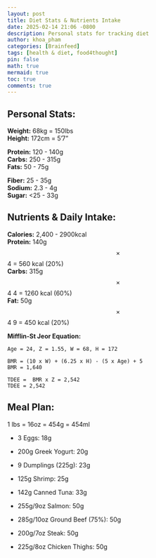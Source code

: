```yaml
---
layout: post
title: Diet Stats & Nutrients Intake
date: 2025-02-14 21:06 -0800
description: Personal stats for tracking diet
author: khoa_pham
categories: [Brainfeed]
tags: [health & diet, food4thought]
pin: false
math: true
mermaid: true
toc: true
comments: true
---
```


## Personal Stats:
**Weight:** 68kg = 150lbs  
**Height:** 172cm = 5’7”  

**Protein:** 120 - 140g  
**Carbs:** 250 - 315g  
**Fats:** 50 - 75g  

**Fiber:**  25 - 35g  
**Sodium:** 2.3 - 4g  
**Sugar:** <25 - 33g  


## Nutrients & Daily Intake:

**Calories:** 2,400 - 2900kcal  
**Protein:** 140g $$\times$$ 4 = 560 kcal (20%)  
**Carbs:** 315g $$\times$$ 4 4 = 1260 kcal (60%)  
**Fat:** 50g $$\times$$ 4 9 = 450 kcal (20%)  

**Mifflin-St Jeor Equation:**
```
Age = 24, Z = 1.55, W = 68, H = 172

BMR = (10 x W) + (6.25 x H) - (5 x Age) + 5
BMR = 1,640

TDEE =  BMR x Z = 2,542
TDEE = 2,542
```

## Meal Plan:
1 lbs = 16oz = 454g = 454ml

* 3 Eggs: 18g 
* 200g Greek Yogurt: 20g
* 9 Dumplings (225g): 23g
* 125g Shrimp: 25g
* 142g Canned Tuna: 33g

* 255g/9oz Salmon: 50g
* 285g/10oz Ground Beef (75%): 50g
* 200g/7oz Steak: 50g
* 225g/8oz Chicken Thighs: 50g